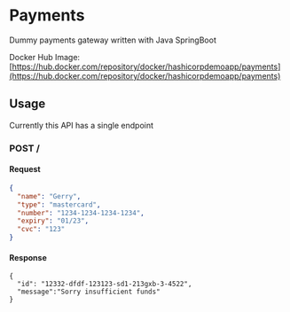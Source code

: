 # Payments

Dummy payments gateway written with Java SpringBoot

Docker Hub Image: [https://hub.docker.com/repository/docker/hashicorpdemoapp/payments](https://hub.docker.com/repository/docker/hashicorpdemoapp/payments)

## Usage
Currently this API has a single endpoint


### POST /

#### Request

```json
{
  "name": "Gerry",
  "type": "mastercard",
  "number": "1234-1234-1234-1234",
  "expiry": "01/23",
  "cvc": "123"
}
```

#### Response

```
{
  "id": "12332-dfdf-123123-sd1-213gxb-3-4522",
  "message":"Sorry insufficient funds"
}

```
